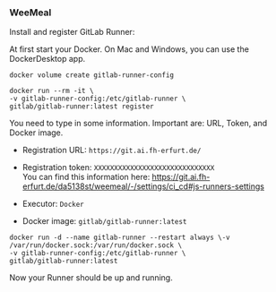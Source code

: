 
### WeeMeal
Install and register GitLab Runner:

At first start your Docker. On Mac and Windows, you can use the DockerDesktop app.
```shell  
docker volume create gitlab-runner-config
```  

```shell  
docker run --rm -it \
-v gitlab-runner-config:/etc/gitlab-runner \  
gitlab/gitlab-runner:latest register  
```  
You need to type in some information.
Important are: URL, Token,  and Docker image.

- Registration URL: `https://git.ai.fh-erfurt.de/`
- Registration token: `XXXXXXXXXXXXXXXXXXXXXXXXXXXXXX`  
  You can find this information here: https://git.ai.fh-erfurt.de/da5138st/weemeal/-/settings/ci_cd#js-runners-settings

- Executor: `Docker`
- Docker image: `gitlab/gitlab-runner:latest`

```shell  
docker run -d --name gitlab-runner --restart always \-v /var/run/docker.sock:/var/run/docker.sock \  
-v gitlab-runner-config:/etc/gitlab-runner \  
gitlab/gitlab-runner:latest  
```

Now your Runner should be up and running.
